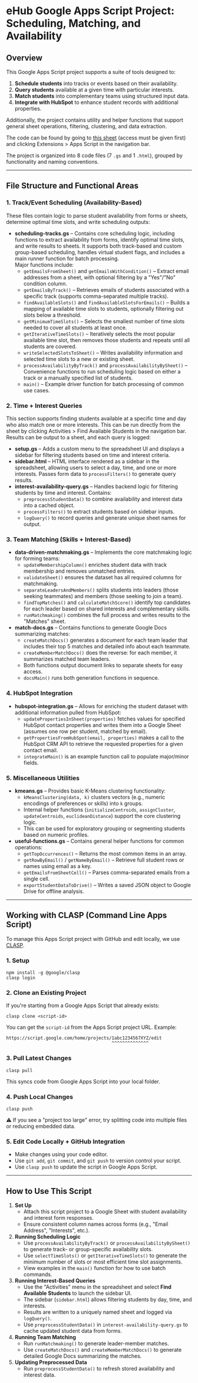 # **eHub Google Apps Script Project: Scheduling, Matching, and Availability** 

## **Overview**

This Google Apps Script project supports a suite of tools designed to:

1. **Schedule students** into tracks or events based on their availability.  
2. **Query students** available at a given time with particular interests.  
3. **Match students** into complementary teams using structured input data.  
4. **Integrate with HubSpot** to enhance student records with additional properties.

Additionally, the project contains utility and helper functions that support general sheet operations, filtering, clustering, and data extraction.

The code can be found by going to [this sheet](https://docs.google.com/spreadsheets/d/10EtGplen7xTupr5-WehA1tfHkR8_mZJ3NQuv2WeQ0Yg/edit?usp=sharing) (access must be given first) and clicking Extensions \> Apps Script in the navigation bar.  

The project is organized into 8 code files (7 `.gs` and 1 `.html`), grouped by functionality and naming conventions.

---

## **File Structure and Functional Areas**

### **1\. Track/Event Scheduling (Availability-Based)**

These files contain logic to parse student availability from forms or sheets, determine optimal time slots, and write scheduling outputs:

* **scheduling-tracks.gs** – Contains core scheduling logic, including functions to extract availability from forms, identify optimal time slots, and write results to sheets. It supports both track-based and custom group-based scheduling, handles virtual student flags, and includes a main runner function for batch processing.  
  Major functions include:  
  * `getEmailsFromSheet()` and `getEmailsWithCondition()` – Extract email addresses from a sheet, with optional filtering by a "Yes"/"No" condition column.  
  * `getEmailsByTrack()` – Retrieves emails of students associated with a specific track (supports comma-separated multiple tracks).  
  * `findAvailableSlots()` and `findAvailableSlotsForEmails()` – Builds a mapping of available time slots to students, optionally filtering out slots below a threshold.  
  * `getMinimumTimeSlots()` – Selects the smallest number of time slots needed to cover all students at least once.  
  * `getIterativeTimeSlots()` – Iteratively selects the most popular available time slot, then removes those students and repeats until all students are covered.  
  * `writeSelectedSlotsToSheet()` – Writes availability information and selected time slots to a new or existing sheet.  
  * `processAvailabilityByTrack()` and `processAvailabilityBySheet()` – Convenience functions to run scheduling logic based on either a track or a manually specified list of students.  
  * `main()` – Example driver function for batch processing of common use cases.

### **2\. Time \+ Interest Queries**

This section supports finding students available at a specific time and day who also match one or more interests. This can be run directly from the sheet by clicking Activities \> Find Available Students in the navigation bar. Results can be output to a sheet, and each query is logged:

* **setup.gs** – Adds a custom menu to the spreadsheet UI and displays a sidebar for filtering students based on time and interest criteria.  
* **sidebar.html** – HTML interface rendered as a sidebar in the spreadsheet, allowing users to select a day, time, and one or more interests. Passes form data to `processFilters()` to generate query results.  
* **interest-availability-query.gs** – Handles backend logic for filtering students by time and interest. Contains:  
  * `preprocessStudentData()` to combine availability and interest data into a cached object.  
  * `processFilters()` to extract students based on sidebar inputs.  
  * `logQuery()` to record queries and generate unique sheet names for output.

### **3\. Team Matching (Skills \+ Interest-Based)**

* **data-driven-matchmaking.gs** – Implements the core matchmaking logic for forming teams:  
  * `updateMembershipColumn()` enriches student data with track membership and removes unmatched entries.  
  * `validateSheet()` ensures the dataset has all required columns for matchmaking.  
  * `separateLeadersAndMembers()` splits students into leaders (those seeking teammates) and members (those seeking to join a team).  
  * `findTopMatches()` and `calculateMatchScore()` identify top candidates for each leader based on shared interests and complementary skills.  
  * `runMatchmaking()` combines the full process and writes results to the "Matches" sheet.  
* **match-docs.gs** – Contains functions to generate Google Docs summarizing matches:  
  * `createMatchDocs()` generates a document for each team leader that includes their top 5 matches and detailed info about each teammate.  
  * `createMemberMatchDocs()` does the reverse: for each member, it summarizes matched team leaders.  
  * Both functions output document links to separate sheets for easy access.  
  * `docsMain()` runs both generation functions in sequence.

### **4\. HubSpot Integration**

* **hubspot-integration.gs** – Allows for enriching the student dataset with additional information pulled from HubSpot:  
  * `updatePropertiesInSheet(properties)` fetches values for specified HubSpot contact properties and writes them into a Google Sheet (assumes one row per student, matched by email).  
  * `getPropertiesFromHubSpot(email, properties)` makes a call to the HubSpot CRM API to retrieve the requested properties for a given contact email.  
  * `integrateMain()` is an example function call to populate major/minor fields.

### **5\. Miscellaneous Utilities**

* **kmeans.gs** – Provides basic K-Means clustering functionality:  
  * `kMeansClustering(data, k)` clusters vectors (e.g., numeric encodings of preferences or skills) into `k` groups.  
  * Internal helper functions (`initializeCentroids`, `assignCluster`, `updateCentroids`, `euclideanDistance`) support the core clustering logic.  
  * This can be used for exploratory grouping or segmenting students based on numeric profiles.  
* **useful-functions.gs** – Contains general helper functions for common operations:  
  * `getTopOccurrences()` – Returns the most common items in an array.  
  * `getRowByEmail()` / `getNameByEmail()` – Retrieve full student rows or names using email as a key.  
  * `getEmailsFromSheetCell()` – Parses comma-separated emails from a single cell.  
  * `exportStudentDataToDrive()` – Writes a saved JSON object to Google Drive for offline analysis.

---

## **Working with CLASP (Command Line Apps Script)**

To manage this Apps Script project with GitHub and edit locally, we use [CLASP](https://github.com/google/clasp).

### **1\. Setup**

```
npm install -g @google/clasp
clasp login
```

### **2\. Clone an Existing Project**

If you're starting from a Google Apps Script that already exists:

```
clasp clone <script-id>
```

You can get the `script-id` from the Apps Script project URL. Example:

```
https://script.google.com/home/projects/1abc1234567XYZ/edit
                                        ^^^^^^^^^^^^^^
```

### **3\. Pull Latest Changes**

```
clasp pull
```

This syncs code from Google Apps Script into your local folder.

### **4\. Push Local Changes**

```
clasp push
```

⚠️ If you see a "project too large" error, try splitting code into multiple files or reducing embedded data.

### **5\. Edit Code Locally \+ GitHub Integration**

* Make changes using your code editor.  
* Use `git add`, `git commit`, and `git push` to version control your script.  
* Use `clasp push` to update the script in Google Apps Script.

---

## **How to Use This Script**

1. **Set Up**  
   * Attach this script project to a Google Sheet with student availability and interest form responses.  
   * Ensure consistent column names across forms (e.g., "Email Address", "Interests", etc.).  
2. **Running Scheduling Logic**  
   * Use `processAvailabilityByTrack()` or `processAvailabilityBySheet()` to generate track- or group-specific availability slots.  
   * Use `selectTimeSlots()` or `getIterativeTimeSlots()` to generate the minimum number of slots or most efficient time slot assignments.  
   * View examples in the `main()` function for how to use batch commands.  
3. **Running Interest-Based Queries**  
   * Use the "Activities" menu in the spreadsheet and select **Find Available Students** to launch the sidebar UI.  
   * The sidebar (`sidebar.html`) allows filtering students by day, time, and interests.  
   * Results are written to a uniquely named sheet and logged via `logQuery()`.  
   * Use `preprocessStudentData()` in `interest-availability-query.gs` to cache updated student data from forms.  
4. **Running Team Matching**  
   * Run `runMatchmaking()` to generate leader-member matches.  
   * Use `createMatchDocs()` and `createMemberMatchDocs()` to generate detailed Google Docs summarizing the matches.  
5. **Updating Preprocessed Data**  
   * Run `preprocessStudentData()` to refresh stored availability and interest data.

